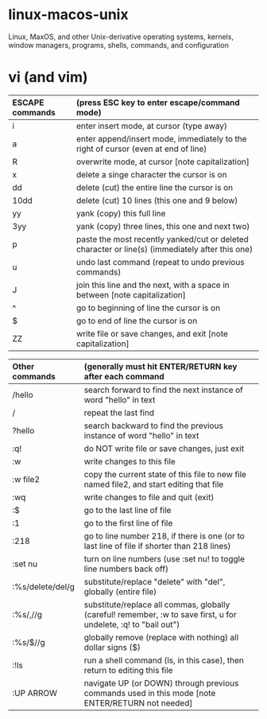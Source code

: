 # linux-macos-unix
Linux, MaxOS, and other Unix-derivative operating systems, kernels, window managers, programs, shells, commands, and configuration

# vi (and vim)

| ESCAPE commands  | (press ESC key to enter escape/command mode) |
| :------------ | :------------|
| i | enter insert mode, at cursor (type away) |
| a | enter append/insert mode, immediately to the right of cursor (even at end of line) |
| R | overwrite mode, at cursor [note capitalization]|
| x | delete a singe character the cursor is on |
| dd | delete (cut) the entire line the cursor is on |
| 10dd | delete (cut) 10 lines (this one and 9 below) |
| yy | yank (copy) this full line |
| 3yy | yank (copy) three lines, this one and next two) |
| p | paste the most recently yanked/cut or deleted character or line(s) (immediately after this one) |
| u | undo last command (repeat to undo previous commands) |
| J | join this line and the next, with a space in between [note capitalization]|
| ^ | go to beginning of line the cursor is on |
| $ | go to end of line the cursor is on |
| ZZ | write file or save changes, and exit [note capitalization]|

| Other commands | (generally must hit ENTER/RETURN key after each command | 
| :------------ | :------------|
| /hello | search forward to find the next instance of word "hello" in text |
| / | repeat the last find |
| ?hello | search backward to find the previous instance of word "hello" in text |
| :q! | do NOT write file or save changes, just exit |
| :w | write changes to this file |
| :w file2 | copy the current state of this file to new file named file2, and start editing that file |
| :wq | write changes to file and quit (exit) |
| :$ | go to the last line of file |
| :1 | go to the first line of file |
| :218 | go to line number 218, if there is one (or to last line of file if shorter than 218 lines) |
| :set nu | turn on line numbers (use :set nu! to toggle line numbers back off) 
| :%s/delete/del/g | substitute/replace "delete" with "del", globally (entire file) |
| :%s/,//g | substitute/replace all commas, globally (careful! remember, :w to save first, u for undelete, :q! to "bail out") |
| :%s/\$//g | globally remove (replace with nothing) all dollar signs ($) |
| :!ls | run a shell command (ls, in this case), then return to editing this file |
| :UP ARROW | navigate UP (or DOWN) through previous commands used in this mode [note ENTER/RETURN not needed] |
